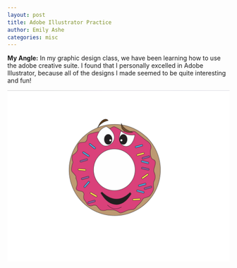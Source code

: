 ```yaml
---
layout: post
title: Adobe Illustrator Practice
author: Emily Ashe
categories: misc
---
```


**My Angle:**
In my graphic design class, we have been learning how to use the adobe creative suite. I found that I personally excelled in Adobe Illustrator, because all of the designs I made seemed to be quite interesting and fun! 

![Netlify CMS Screenshot](/assets/img/uploads/donut.jpeg)

